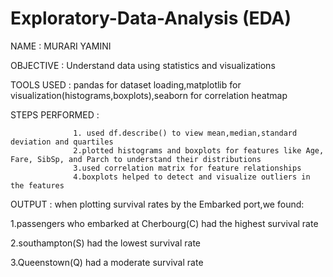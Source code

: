 # Exploratory-Data-Analysis (EDA)

NAME : MURARI YAMINI

OBJECTIVE : Understand data using statistics and visualizations

TOOLS USED : pandas for dataset loading,matplotlib for visualization(histograms,boxplots),seaborn for correlation heatmap

STEPS PERFORMED :

                  1. used df.describe() to view mean,median,standard deviation and quartiles
                  2.plotted histograms and boxplots for features like Age, Fare, SibSp, and Parch to understand their distributions
                  3.used correlation matrix for feature relationships
                  4.boxplots helped to detect and visualize outliers in the features

OUTPUT : when plotting survival rates by the Embarked port,we found:

1.passengers who embarked at Cherbourg(C) had the highest survival rate

2.southampton(S) had the lowest survival rate

3.Queenstown(Q) had a moderate survival rate                  
